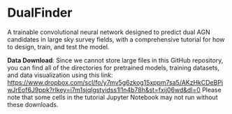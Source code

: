 # DualFinder
A trainable convolutional neural network designed to predict dual AGN candidates in large sky survey fields, with a comprehensive tutorial for how to design, train, and test the model.

**Data Download**: Since we cannot store large files in this GitHub repository, you can find all of the directories for pretrained models, training datasets, and data visualization using this link: https://www.dropbox.com/scl/fo/y7mv5g6zkog15xppm7sa5/AKzHkCDeBPiwJrEof6J9ppk?rlkey=i7m1sjqlgstyidss1l1n4b78h&st=fxij06wd&dl=0
Please note that some cells in the tutorial Jupyter Notebook may not run without these downloads.
